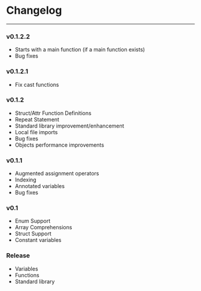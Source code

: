 # Changelog
---

### v0.1.2.2
- Starts with a main function (if a main function exists)
- Bug fixes
### v0.1.2.1
- Fix cast functions
### v0.1.2
- Struct/Attr Function Definitions
- Repeat Statement
- Standard library improvement/enhancement
- Local file imports
- Bug fixes
- Objects performance improvements
### v0.1.1
- Augmented assignment operators
- Indexing
- Annotated variables
- Bug fixes
### v0.1
- Enum Support
- Array Comprehensions
- Struct Support
- Constant variables
### Release
- Variables
- Functions
- Standard library
